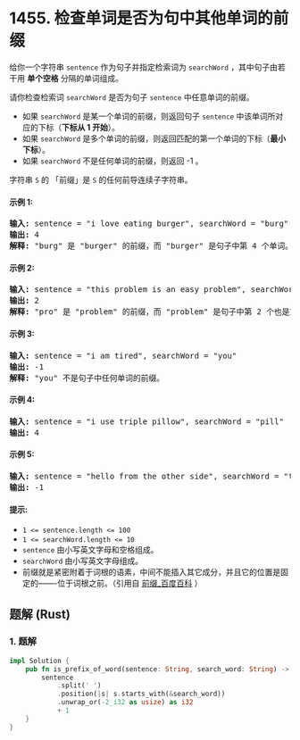 # 1455. 检查单词是否为句中其他单词的前缀
给你一个字符串 `sentence` 作为句子并指定检索词为 `searchWord` ，其中句子由若干用 **单个空格** 分隔的单词组成。

请你检查检索词 `searchWord` 是否为句子 `sentence` 中任意单词的前缀。
* 如果 `searchWord` 是某一个单词的前缀，则返回句子 `sentence` 中该单词所对应的下标（**下标从 1 开始**）。
* 如果 `searchWord` 是多个单词的前缀，则返回匹配的第一个单词的下标（**最小下标**）。
* 如果 `searchWord` 不是任何单词的前缀，则返回 -1 。

字符串 `S` 的 「前缀」是 `S` 的任何前导连续子字符串。

#### 示例 1:
<pre>
<strong>输入:</strong> sentence = "i love eating burger", searchWord = "burg"
<strong>输出:</strong> 4
<strong>解释:</strong> "burg" 是 "burger" 的前缀，而 "burger" 是句子中第 4 个单词。
</pre>

#### 示例 2:
<pre>
<strong>输入:</strong> sentence = "this problem is an easy problem", searchWord = "pro"
<strong>输出:</strong> 2
<strong>解释:</strong> "pro" 是 "problem" 的前缀，而 "problem" 是句子中第 2 个也是第 6 个单词，但是应该返回最小下标 2 。
</pre>

#### 示例 3:
<pre>
<strong>输入:</strong> sentence = "i am tired", searchWord = "you"
<strong>输出:</strong> -1
<strong>解释:</strong> "you" 不是句子中任何单词的前缀。
</pre>

#### 示例 4:
<pre>
<strong>输入:</strong> sentence = "i use triple pillow", searchWord = "pill"
<strong>输出:</strong> 4
</pre>

#### 示例 5:
<pre>
<strong>输入:</strong> sentence = "hello from the other side", searchWord = "they"
<strong>输出:</strong> -1
</pre>

#### 提示:
* `1 <= sentence.length <= 100`
* `1 <= searchWord.length <= 10`
* `sentence` 由小写英文字母和空格组成。
* `searchWord` 由小写英文字母组成。
* 前缀就是紧密附着于词根的语素，中间不能插入其它成分，并且它的位置是固定的——-位于词根之前。（引用自 [前缀_百度百科](https://baike.baidu.com/item/%E5%89%8D%E7%BC%80) ）

## 题解 (Rust)

### 1. 题解
```Rust
impl Solution {
    pub fn is_prefix_of_word(sentence: String, search_word: String) -> i32 {
        sentence
            .split(' ')
            .position(|s| s.starts_with(&search_word))
            .unwrap_or(-2_i32 as usize) as i32
            + 1
    }
}
```

